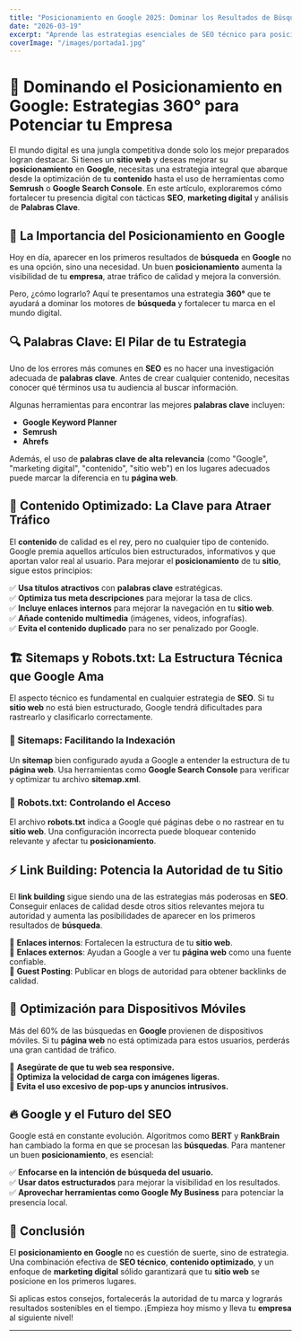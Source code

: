 ```yaml
---
title: "Posicionamiento en Google 2025: Dominar los Resultados de Búsqueda"  
date: "2026-03-19"  
excerpt: "Aprende las estrategias esenciales de SEO técnico para posicionar tu sitio web en los primeros resultados de búsqueda de Google y aumentar tu visibilidad online."  
coverImage: "/images/portada1.jpg"  
---
```


# 🚀 Dominando el Posicionamiento en Google: Estrategias 360° para Potenciar tu Empresa  

El mundo digital es una jungla competitiva donde solo los mejor preparados logran destacar. Si tienes un **sitio web** y deseas mejorar su **posicionamiento** en **Google**, necesitas una estrategia integral que abarque desde la optimización de tu **contenido** hasta el uso de herramientas como **Semrush** o **Google Search Console**. En este artículo, exploraremos cómo fortalecer tu presencia digital con tácticas **SEO**, **marketing digital** y análisis de **Palabras Clave**.

## 📌 La Importancia del Posicionamiento en Google  

Hoy en día, aparecer en los primeros resultados de **búsqueda** en **Google** no es una opción, sino una necesidad. Un buen **posicionamiento** aumenta la visibilidad de tu **empresa**, atrae tráfico de calidad y mejora la conversión.  

Pero, ¿cómo lograrlo? Aquí te presentamos una estrategia **360°** que te ayudará a dominar los motores de **búsqueda** y fortalecer tu marca en el mundo digital.

## 🔍 Palabras Clave: El Pilar de tu Estrategia  

Uno de los errores más comunes en **SEO** es no hacer una investigación adecuada de **palabras clave**. Antes de crear cualquier contenido, necesitas conocer qué términos usa tu audiencia al buscar información.  

Algunas herramientas para encontrar las mejores **palabras clave** incluyen:  
- **Google Keyword Planner**  
- **Semrush**  
- **Ahrefs**  

Además, el uso de **palabras clave de alta relevancia** (como "Google", "marketing digital", "contenido", "sitio web") en los lugares adecuados puede marcar la diferencia en tu **página web**.

## 📜 Contenido Optimizado: La Clave para Atraer Tráfico  

El **contenido** de calidad es el rey, pero no cualquier tipo de contenido. Google premia aquellos artículos bien estructurados, informativos y que aportan valor real al usuario. Para mejorar el **posicionamiento** de tu **sitio**, sigue estos principios:  

✅ **Usa títulos atractivos** con **palabras clave** estratégicas.  
✅ **Optimiza tus meta descripciones** para mejorar la tasa de clics.  
✅ **Incluye enlaces internos** para mejorar la navegación en tu **sitio web**.  
✅ **Añade contenido multimedia** (imágenes, videos, infografías).  
✅ **Evita el contenido duplicado** para no ser penalizado por Google.  

## 🏗️ Sitemaps y Robots.txt: La Estructura Técnica que Google Ama  

El aspecto técnico es fundamental en cualquier estrategia de **SEO**. Si tu **sitio web** no está bien estructurado, Google tendrá dificultades para rastrearlo y clasificarlo correctamente.  

### 🔹 Sitemaps: Facilitando la Indexación  
Un **sitemap** bien configurado ayuda a Google a entender la estructura de tu **página web**. Usa herramientas como **Google Search Console** para verificar y optimizar tu archivo **sitemap.xml**.  

### 🔹 Robots.txt: Controlando el Acceso  
El archivo **robots.txt** indica a Google qué páginas debe o no rastrear en tu **sitio web**. Una configuración incorrecta puede bloquear contenido relevante y afectar tu **posicionamiento**.  

## ⚡ Link Building: Potencia la Autoridad de tu Sitio  

El **link building** sigue siendo una de las estrategias más poderosas en **SEO**. Conseguir enlaces de calidad desde otros sitios relevantes mejora tu autoridad y aumenta las posibilidades de aparecer en los primeros resultados de **búsqueda**.  

🔹 **Enlaces internos**: Fortalecen la estructura de tu **sitio web**.  
🔹 **Enlaces externos**: Ayudan a Google a ver tu **página web** como una fuente confiable.  
🔹 **Guest Posting**: Publicar en blogs de autoridad para obtener backlinks de calidad.  

## 🎯 Optimización para Dispositivos Móviles  

Más del 60% de las búsquedas en **Google** provienen de dispositivos móviles. Si tu **página web** no está optimizada para estos usuarios, perderás una gran cantidad de tráfico.  

📌 **Asegúrate de que tu web sea responsive.**  
📌 **Optimiza la velocidad de carga con imágenes ligeras.**  
📌 **Evita el uso excesivo de pop-ups y anuncios intrusivos.**  

## 🔥 Google y el Futuro del SEO  

Google está en constante evolución. Algoritmos como **BERT** y **RankBrain** han cambiado la forma en que se procesan las **búsquedas**. Para mantener un buen **posicionamiento**, es esencial:  

✅ **Enfocarse en la intención de búsqueda del usuario.**  
✅ **Usar datos estructurados** para mejorar la visibilidad en los resultados.  
✅ **Aprovechar herramientas como Google My Business** para potenciar la presencia local.  

## 🚀 Conclusión  

El **posicionamiento en Google** no es cuestión de suerte, sino de estrategia. Una combinación efectiva de **SEO técnico**, **contenido optimizado**, y un enfoque de **marketing digital** sólido garantizará que tu **sitio web** se posicione en los primeros lugares.  

Si aplicas estos consejos, fortalecerás la autoridad de tu marca y lograrás resultados sostenibles en el tiempo. ¡Empieza hoy mismo y lleva tu **empresa** al siguiente nivel!  

---
